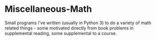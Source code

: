 # Miscellaneous-Math
Small programs I've written (usually in Python 3) to do a variety of math related things - some motivated directly from book problems in supplemental reading, some supplemental to a course.
